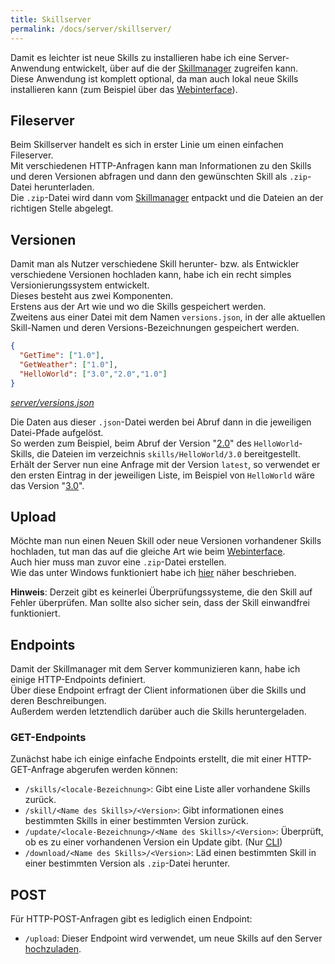 ```yaml
---
title: Skillserver
permalink: /docs/server/skillserver/
---
```


Damit es leichter ist neue Skills zu installieren habe ich eine Server-Anwendung entwickelt, über auf die der [Skillmanager](./../client/skillmanager.md) zugreifen kann.  
Diese Anwendung ist komplett optional, da man auch lokal neue Skills installieren kann (zum Beispiel über das [Webinterface](./../client/webinterface.md#upload)).

## Fileserver
Beim Skillserver handelt es sich in erster Linie um einen einfachen Fileserver.  
Mit verschiedenen HTTP-Anfragen kann man Informationen zu den Skills und deren Versionen abfragen und dann den gewünschten Skill als ``.zip``-Datei herunterladen.  
Die ``.zip``-Datei wird dann vom [Skillmanager](./../client/skillmanager.md#online) entpackt und die Dateien an der richtigen Stelle abgelegt.  

## Versionen

Damit man als Nutzer verschiedene Skill herunter- bzw. als Entwickler verschiedene Versionen hochladen kann, habe ich ein recht simples Versionierungssystem entwickelt.  
Dieses besteht aus zwei Komponenten.  
Erstens aus der Art wie und wo die Skills gespeichert werden.  
Zweitens aus einer Datei mit dem Namen ``versions.json``, in der alle aktuellen Skill-Namen und deren Versions-Bezeichnungen gespeichert werden.  

````json
{
  "GetTime": ["1.0"],
  "GetWeather": ["1.0"],
  "HelloWorld": ["3.0","2.0","1.0"]
}
````
*[server/versions.json](https://github.com/fwehn/pp-voiceassistant/blob/main/src/server/versions.json)*

Die Daten aus dieser ``.json``-Datei werden bei Abruf dann in die jeweiligen Datei-Pfade aufgelöst.  
So werden zum Beispiel, beim Abruf der Version "[2.0](https://github.com/fwehn/pp-voiceassistant/blob/main/src/server/skills/HelloWorld/2.0)" des ``HelloWorld``-Skills, die Dateien im verzeichnis ``skills/HelloWorld/3.0`` bereitgestellt.  
Erhält der Server nun eine Anfrage mit der Version ``latest``, so verwendet er den ersten Eintrag in der jeweiligen Liste, im Beispiel von ``HelloWorld`` wäre das Version "[3.0](https://github.com/fwehn/pp-voiceassistant/blob/main/src/server/skills/HelloWorld/3.0)".

## Upload

Möchte man nun einen Neuen Skill oder neue Versionen vorhandener Skills hochladen, tut man das auf die gleiche Art wie beim [Webinterface](./../client/webinterface.md#upload).  
Auch hier muss man zuvor eine ``.zip``-Datei erstellen.  
Wie das unter Windows funktioniert habe ich [hier](./../skill/instruction.md#zip-erstellen) näher beschrieben.  

**Hinweis**: Derzeit gibt es keinerlei Überprüfungssysteme, die den Skill auf Fehler überprüfen. Man sollte also sicher sein, dass der Skill einwandfrei funktioniert.

## Endpoints

Damit der Skillmanager mit dem Server kommunizieren kann, habe ich einige HTTP-Endpoints definiert.  
Über diese Endpoint erfragt der Client informationen über die Skills und deren Beschreibungen.  
Außerdem werden letztendlich darüber auch die Skills heruntergeladen.   

### GET-Endpoints

Zunächst habe ich einige einfache Endpoints erstellt, die mit einer HTTP-GET-Anfrage abgerufen werden können:  

- ``/skills/<locale-Bezeichnung>``: Gibt eine Liste aller vorhandene Skills zurück.
- ``/skill/<Name des Skills>/<Version>``: Gibt informationen eines bestimmten Skills in einer bestimmten Version zurück.
- ``/update/<locale-Bezeichnung>/<Name des Skills>/<Version>``: Überprüft, ob es zu einer vorhandenen Version ein Update gibt. (Nur [CLI](./../client/cli.md))
- ``/download/<Name des Skills>/<Version>``: Läd einen bestimmten Skill in einer bestimmten Version als ``.zip``-Datei herunter. 

## POST

Für HTTP-POST-Anfragen gibt es lediglich einen Endpoint:
- ``/upload``: Dieser Endpoint wird verwendet, um neue Skills auf den Server [hochzuladen](#upload).